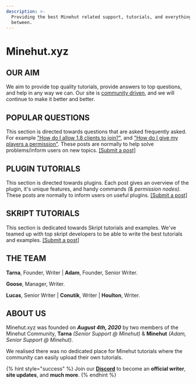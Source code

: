 ```yaml
---
description: >-
  Providing the best Minehut related support, tutorials, and everything in
  between.
---
```


# Minehut.xyz

## OUR AIM

We aim to provide top quality tutorials, provide answers to top questions, and help in any way we can. Our site is [community driven](contribute.md), and we will continue to make it better and better.


## POPULAR QUESTIONS

This section is directed towards questions that are asked frequently asked. For example ["How do I allow 1.8 clients to join?"](faq/server-version.md), and ["How do I give my players a permission"](faq/permissions.md). These posts are normally to help solve problems/inform users on new topics. [\[Submit a post\]](contribute.md)

## PLUGIN TUTORIALS

This section is directed towards plugins. Each post gives an overview of the plugin, it's unique features, and handy commands _\(& permission nodes\)._ These posts are normally to inform users on useful plugins. [\[Submit a post\]](contribute.md)

## SKRIPT TUTORIALS 

This section is dedicated towards Skript tutorials and examples. We've teamed up with top skript developers to be able to write the best tutorials and examples. [\[Submit a post\]](contribute.md)

## THE TEAM

**Tarna**, Founder, Writer |
**Adam**, Founder, Senior Writer.

**Goose**, Manager, Writer.

**Lucas**, Senior Writer |
**Conutik**, Writer |
**Houlton**, Writer.

## ABOUT US

Minehut.xyz was founded on **_August 4th, 2020_** by two members of the Minehut Community, **Tarna** _\(Senior Support @ Minehut\)_ & **Minehut** _\(Adam, Senior Support @ Minehut\)_.

We realised there was no dedicated place for Minehut tutorials where the community can easily upload their own tutorials.
 
{% hint style="success" %}
Join our **[Discord](https://invite.gg/minehutxyz)** to become an **official writer**, **site updates**, and **much more**.
{% endhint %}

